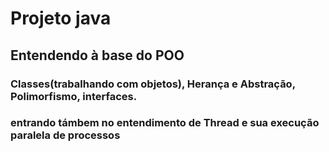 # Projeto java #
## Entendendo à base do POO ##
### Classes(trabalhando com objetos), Herança e Abstração, Polimorfismo, interfaces. ###
### entrando támbem no entendimento de Thread e sua execução paralela de processos ###
